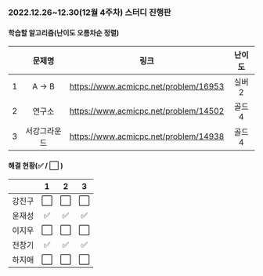 ### 2022.12.26~12.30(12월 4주차) 스터디 진행판

#### 학습할 알고리즘(난이도 오름차순 정렬)

|      |      문제명      |                             링크                             | 난이도 |
| :--: | :--------------: | :----------------------------------------------------------: | :----: |
|  1  |   A → B   | https://www.acmicpc.net/problem/16953 |  실버 2  |
|  2   |   연구소   | https://www.acmicpc.net/problem/14502 | 골드 4 |
|  3   | 서강그라운드 | https://www.acmicpc.net/problem/14938 | 골드 4 |

#### 해결 현황(:white_check_mark: / :white_large_square:  )

|        |          1           |          2           |          3           |
| :----: | :------------------: | :------------------: | :------------------: |
| 강진구 | :white_large_square: | :white_large_square: | :white_large_square: |
| 윤재성 | :white_check_mark: | :white_check_mark: | :white_check_mark: |
| 이지우 | :white_large_square: | :white_large_square: |  :white_large_square:  |
| 전창기 | :white_check_mark: |  :white_check_mark:  |  :white_check_mark:  |
| 하지애 | :white_large_square: | :white_large_square: | :white_large_square:  |
